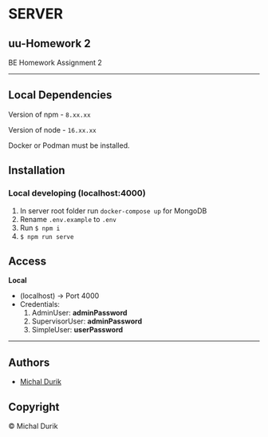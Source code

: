 # SERVER

## uu-Homework 2

BE Homework Assignment 2

---

## Local Dependencies

Version of npm - `8.xx.xx`

Version of node - `16.xx.xx`

Docker or Podman must be installed.

## Installation

### Local developing (localhost:4000)

1.  In server root folder run `docker-compose up` for MongoDB
2.  Rename `.env.example` to `.env`
3.  Run `$ npm i`
4.  `$ npm run serve`

## Access

**Local**

- (localhost) -> Port 4000
- Credentials:
  1.  AdminUser: **adminPassword**
  2.  SupervisorUser: **adminPassword**
  3.  SimpleUser: **userPassword**

---

## Authors

- [Michal Durik](https://github.com/miko866)

## Copyright

&copy; Michal Durik
